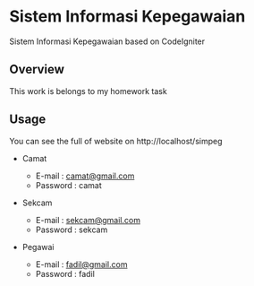 # Sistem Informasi Kepegawaian
Sistem Informasi Kepegawaian based on CodeIgniter

## Overview
This work is belongs to my homework task

## Usage
You can see the full of website on http://localhost/simpeg
- Camat

  - E-mail : camat@gmail.com
  - Password : camat

- Sekcam

  - E-mail : sekcam@gmail.com
  - Password : sekcam

- Pegawai

  - E-mail : fadil@gmail.com
  - Password : fadil
